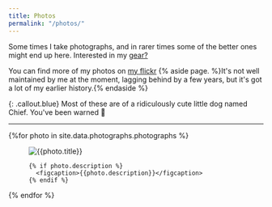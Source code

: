 ```yaml
---
title: Photos
permalink: "/photos/"
---
```


Some times I take photographs, and in rarer times some of the better ones might end up here. Interested in my [gear?](/photo-gear/)

You can find more of my photos on [my flickr](https://www.flickr.com/photos/joshashby/) {% aside page. %}It's not well maintained by me at the moment, lagging behind by a few years, but it's got a lot of my earlier history.{% endaside %}

{: .callout.blue}
Most of these are of a ridiculously cute little dog named Chief. You've been
warned 🙂

<hr/>

{%for photo in site.data.photographs.photographs %}
  <figure>
    <img src="{{site.data.photographs.cdn}}/{{photo.slug}}-800.jpg" srcset="{{site.data.photographs.cdn}}/{{photo.slug}}-400.jpg 400w, {{site.data.photographs.cdn}}/{{photo.slug}}-600.jpg 600w, {{site.data.photographs.cdn}}/{{photo.slug}}-800.jpg 800w, {{site.data.photographs.cdn}}/{{photo.slug}}-1000.jpg 1000w" alt="{{photo.title}}"/>

    {% if photo.description %}
      <figcaption>{{photo.description}}</figcaption>
    {% endif %}
  </figure>
{% endfor %}
